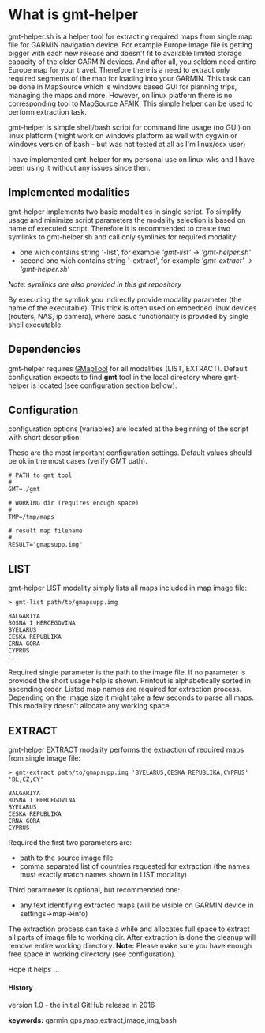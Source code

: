# What is gmt-helper
gmt-helper.sh is a helper tool for extracting required maps from single map file for GARMIN navigation device. 
 For example Europe image file is getting bigger with each new release and doesn't fit to available limited storage
 capacity of the older GARMIN devices. And after all, you seldom need entire Europe map for your travel. Therefore
 there is a need to extract only required segments of the map for loading into your GARMIN. This task can be
 done in MapSource which is windows based GUI for planning trips, managing the maps and more. However, on linux
 platform there is no corresponding tool to MapSource AFAIK. This simple helper can be used to perform extraction task.
 
gmt-helper is simple shell/bash script for command line usage (no GUI) on linux platform (might work on windows
 platform as well with cygwin or windows version of bash - but was not tested at all as I'm linux/osx user)

I have implemented gmt-helper for my personal use on linux wks and I have been using it without any issues since then.

## Implemented modalities
gmt-helper implements two basic modalities in single script. To simplify usage and minimize script parameters
 the modality selection is based on name of executed script. Therefore it is recommended to create two symlinks
 to gmt-helper.sh and call only symlinks for required modality:

* one wich contains string '-list', for example _'gmt-list' -> 'gmt-helper.sh'_
* second one wich contains string '-extract', for example _'gmt-extract' -> 'gmt-helper.sh'_

_Note: symlinks are also provided in this git repository_

By executing the symlink you indirectly provide modality parameter (the name of the executable). This trick is often
 used on embedded linux devices (routers, NAS, ip camera), where basuc functionality is provided by single shell executable. 

## Dependencies
gmt-helper requires [GMapTool](http://www.gmaptool.eu/en/content/linux-version) for all modalities (LIST, EXTRACT). Default configuration
 expects to find **gmt** tool in the local directory where gmt-helper is located (see configuration section bellow).

## Configuration
configuration options (variables) are located at the beginning of the script with short description:

These are the most important configuration settings. Default values should be ok in the most cases (verify GMT path).

    # PATH to gmt tool
    #
    GMT=./gmt

    # WORKING dir (requires enough space)
    #
    TMP=/tmp/maps

    # result map filename
    #
    RESULT="gmapsupp.img"


## LIST
gmt-helper LIST modality simply lists all maps included in map image file:
 
    > gmt-list path/to/gmapsupp.img
    
    BALGARIYA
    BOSNA I HERCEGOVINA
    BYELARUS
    CESKA REPUBLIKA
    CRNA GORA
    CYPRUS
    ...
   
Required single parameter is the path to the image file. If no parameter is provided the short usage help is shown.
 Printout is alphabetically sorted in ascending order. Listed map names are required for extraction process.
 Depending on the image size it might take a few seconds to parse all maps. 
 This modality doesn't allocate any working space.
 
## EXTRACT
gmt-helper EXTRACT modality performs the extraction of required maps from single image file:
 
    > gmt-extract path/to/gmapsupp.img 'BYELARUS,CESKA REPUBLIKA,CYPRUS' 'BL,CZ,CY'
    
    BALGARIYA
    BOSNA I HERCEGOVINA
    BYELARUS
    CESKA REPUBLIKA
    CRNA GORA
    CYPRUS

Required the first two parameters are:

* path to the source image file
* comma separated list of countries requested for extraction (the names must exactly match names shown in LIST modality)

Third paramneter is optional, but recommended one:

* any text identifying extracted maps (will be visible on GARMIN device in settings->map->info)

The extraction process can take a while and allocates full space to extract all parts of image file to working dir.
 After extraction is done the cleanup will remove entire working directory. 
 **Note:** Please make sure you have enough free space in working directory (see configuration).

Hope it helps ...

#### History
 version 1.0 - the initial GitHub release in 2016

**keywords:** garmin,gps,map,extract,image,img,bash


